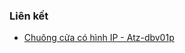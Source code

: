 ### Liên kết

* [Chuông cửa có hình IP - Atz-dbv01p](https://www.domoticz.com/forum/viewtopic.php?p=232840&sid=8346f7c7fd45358a7846858622c33d66#p232840)